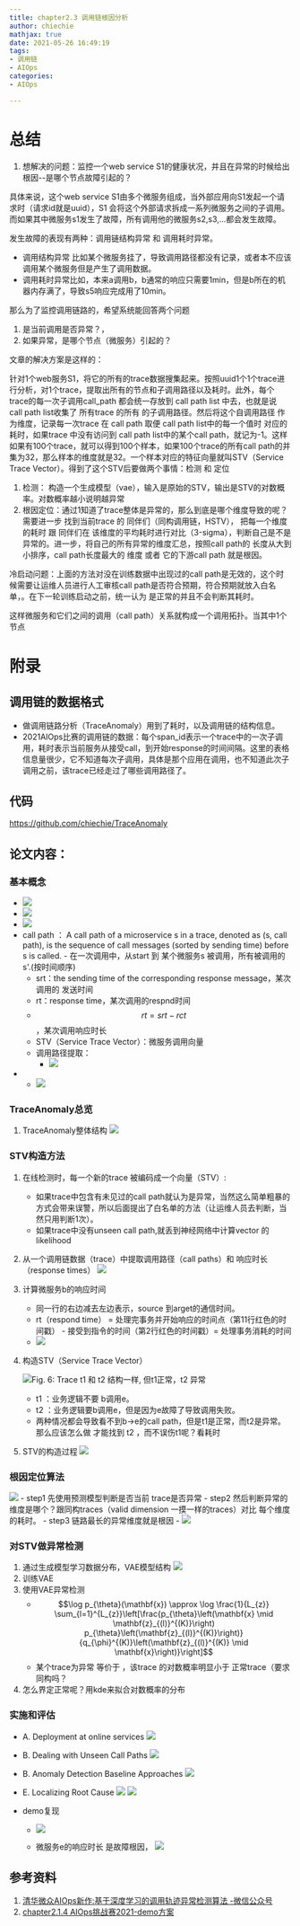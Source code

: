 ```yaml
---
title: chapter2.3 调用链根因分析
author: chiechie
mathjax: true
date: 2021-05-26 16:49:19
tags:
- 调用链
- AIOps
categories: 
- AIOps

---
```







# 总结


1. 想解决的问题：监控一个web service S1的健康状况，并且在异常的时候给出根因--是哪个节点故障引起的？

具体来说，这个web service S1由多个微服务组成，当外部应用向S1发起一个请求时（请求id就是uuid），S1 会将这个外部请求拆成一系列微服务之间的子调用。而如果其中微服务s1发生了故障，所有调用他的微服务s2,s3,...都会发生故障。

发生故障的表现有两种：调用链结构异常 和 调用耗时异常。

- 调用结构异常 比如某个微服务挂了，导致调用路径都没有记录，或者本不应该调用某个微服务但是产生了调用数据。
- 调用耗时异常比如，本来a调用b，b通常的响应只需要1min，但是b所在的机器内存满了，导致s5响应完成用了10min。

那么为了监控调用链路的，希望系统能回答两个问题

1. 是当前调用是否异常？，
2. 如果异常，是哪个节点（微服务）引起的？


文章的解决方案是这样的：

针对1个web服务S1，将它的所有的trace数据搜集起来。按照uuid1个1个trace进行分析，对1个trace，提取出所有的节点和子调用路径以及耗时。此外，每个trace的每一次子调用call_path 都会统一存放到 call path list 中去，也就是说 call path list收集了 所有trace 的所有 的子调用路径。然后将这个自调用路径 作为维度，记录每一次trace 在 call path 取便 call path list中的每一个值时 对应的耗时，如果trace 中没有访问到 call path list中的某个call path，就记为-1。这样如果有100个trace，就可以得到100个样本，如果100个trace的所有call path的并集为32，那么样本的维度就是32。一个样本对应的特征向量就叫STV（Service Trace Vector）。得到了这个STV后要做两个事情：检测 和 定位
  
1. 检测： 构造一个生成模型（vae），输入是原始的STV，输出是STV的对数概率。对数概率越小说明越异常
2. 根因定位：通过1知道了trace整体是异常的，那么到底是哪个维度导致的呢？需要进一步 找到当前trace 的 同伴们（同构调用链，HSTV），  把每一个维度的耗时 跟 同伴们在 该维度的平均耗时进行对比（3-sigma），判断自己是不是异常的。进一步，将自己的所有异常的维度汇总，按照call path的 长度从大到小排序，call path长度最大的 维度 或者 它的下游call path 就是根因。

冷启动问题：上面的方法对没在训练数据中出现过的call path是无效的，这个时候需要让运维人员进行人工审核call path是否符合预期，符合预期就放入白名单，。在下一轮训练启动之前，统一认为 是正常的并且不会判断其耗时。

这样微服务和它们之间的调用（call path）关系就构成一个调用拓扑。当其中1个节点


# 附录

## 调用链的数据格式

- 做调用链路分析（TraceAnomaly）用到了耗时，以及调用链的结构信息。
- 2021AIOps比赛的调用链的数据：每个span_id表示一个trace中的一次子调用，耗时表示当前服务从接受call，到开始response的时间间隔。这里的表格信息量很少，它不知道每次子调用，具体是那个应用在调用，也不知道此次子调用之前，该trace已经走过了哪些调用路径了。

## 代码

https://github.com/chiechie/TraceAnomaly

## 论文内容：

### 基本概念

- ![](https://firebasestorage.googleapis.com/v0/b/firescript-577a2.appspot.com/o/imgs%2Fapp%2Frf_learning%2Fu9Iqc3l8Tq.png?alt=media&token=b8798779-4d40-4c62-a9f6-0322561041b5)
- ![](https://firebasestorage.googleapis.com/v0/b/firescript-577a2.appspot.com/o/imgs%2Fapp%2Frf_learning%2FANIRoOIQ2o.png?alt=media&token=da808004-780a-460e-98e0-eef80cfb7fe8)
- ![](https://firebasestorage.googleapis.com/v0/b/firescript-577a2.appspot.com/o/imgs%2Fapp%2Frf_learning%2FhVSU37d3Pd.png?alt=media&token=bae28c0c-f5dc-4114-9313-c987ea0cf1d2)
- call path ： A call path of a microservice s in a trace, denoted as (s, call
path), is the sequence of call messages (sorted by sending time)
before s is called.
        - 在一次调用中，从start 到 某个微服务s 被调用，所有被调用的s'.(按时间顺序)
    - srt：the sending time of the corresponding response message，某次调用的 发送时间
    - rt：response time，某次调用的respnd时间
    - $$ r t=s r t-rc t $$，某次调用响应时长
    - STV（Service Trace Vector）：微服务调用向量
    - 调用路径提取：
        - ![](https://firebasestorage.googleapis.com/v0/b/firescript-577a2.appspot.com/o/imgs%2Fapp%2Frf_learning%2Fi4eYxs1D2B.png?alt=media&token=fdaf077a-cddc-4e9a-bd0f-4f2c291b3b4d)
- 
    - ![](https://firebasestorage.googleapis.com/v0/b/firescript-577a2.appspot.com/o/imgs%2Fapp%2Frf_learning%2FzI6rcYmiD2.png?alt=media&token=449f532b-a126-40b0-a6dd-f07067847e3a)

	
### TraceAnomaly总览

1. TraceAnomaly整体结构
	![](https://firebasestorage.googleapis.com/v0/b/firescript-577a2.appspot.com/o/imgs%2Fapp%2Frf_learning%2FAEYpjsaibJ.png?alt=media&token=361e3b43-eeee-49af-90b7-fed65874868b)

### STV构造方法

1. 在线检测时，每一个新的trace 被编码成一个向量（STV）:
   - 如果trace中包含有未见过的call path就认为是异常，当然这么简单粗暴的方式会带来误警，所以后面提出了白名单的方法（让运维人员去判断，当然只用判断1次）。
   - 如果trace中没有unseen call path,就丢到神经网络中计算vector 的likelihood
2. 从一个调用链数据（trace）中提取调用路径（call paths）和 响应时长（response times） 
	![](https://firebasestorage.googleapis.com/v0/b/firescript-577a2.appspot.com/o/imgs%2Fapp%2Frf_learning%2FaOsHfGkpQQ.png?alt=media&token=6b899aa5-ad63-4f57-899d-d97eb7f04e33)
3. 计算微服务b的响应时间
	- 同一行的右边减去左边表示，source 到arget的通信时间。
	- rt（respond time） = 处理完事务并开始响应的时间点（第11行红色的时间戳） - 接受到指令的时间（第2行红色的时间戳）= 处理事务消耗的时间
	- ![](https://firebasestorage.googleapis.com/v0/b/firescript-577a2.appspot.com/o/imgs%2Fapp%2Frf_learning%2Fkqz7HgJgWs.png?alt=media&token=3be5adbe-1632-478e-b77e-39cae4d07068)
4. 构造STV（Service Trace Vector）
   
	![Fig. 6: Trace t1 和 t2 结构一样, 但t1正常，t2 异常](https://firebasestorage.googleapis.com/v0/b/firescript-577a2.appspot.com/o/imgs%2Fapp%2Frf_learning%2FL-kGMqUym3.png?alt=media&token=a388505b-f239-4b57-b5f2-770253d44ead)
	- t1 ：业务逻辑不要 b调用e。
	- t2 ：业务逻辑要b调用e，但是因为e故障了导致调用失败。
	- 两种情况都会导致看不到b->e的call path，但是t1是正常，而t2是异常。那么应该怎么做 才能找到 t2 ，而不误伤t1呢？看耗时
5. STV的构造过程
	![](https://firebasestorage.googleapis.com/v0/b/firescript-577a2.appspot.com/o/imgs%2Fapp%2Frf_learning%2FIcq2XYIGEe.png?alt=media&token=ac5e5876-cc3f-4fd2-94d4-fec58ebf3a1e)
### 根因定位算法

![](https://firebasestorage.googleapis.com/v0/b/firescript-577a2.appspot.com/o/imgs%2Fapp%2Frf_learning%2FTn7YZeNZvO.png?alt=media&token=12611153-f760-45de-843f-d2db11015f81)
	- step1 先使用预测模型判断是否当前 trace是否异常
	- step2 然后判断异常的维度是哪个？跟同构traces（valid dimension 一摸一样的traces）对比 每个维度的耗时。
	- step3 链路最长的异常维度就是根因
	- ![](https://firebasestorage.googleapis.com/v0/b/firescript-577a2.appspot.com/o/imgs%2Fapp%2Frf_learning%2FZodnzghX6P.png?alt=media&token=a6870609-66c6-472d-998c-4e6efe4356cd)


### 对STV做异常检测

1. 通过生成模型学习数据分布，VAE模型结构
  ![](https://firebasestorage.googleapis.com/v0/b/firescript-577a2.appspot.com/o/imgs%2Fapp%2Frf_learning%2F5CUrxFwPhA.png?alt=media&token=84b40833-873d-482b-979f-181f4fc3ad45)
2. 训练VAE
3. 使用VAE异常检测
	- $$\log p_{\theta}(\mathbf{x}) \approx \log \frac{1}{L_{z}} \sum_{l=1}^{L_{z}}\left[\frac{p_{\theta}\left(\mathbf{x} \mid \mathbf{z}_{(l)}^{(K)}\right) p_{\theta}\left(\mathbf{z}_{(l)}^{(K)}\right)}{q_{\phi}^{(K)}\left(\mathbf{z}_{(l)}^{(K)} \mid \mathbf{x}\right)}\right]$$
	- 某个trace为异常 等价于 ，该trace 的对数概率明显小于  正常trace（要求同构吗？
4. 怎么界定正常呢？用kde来拟合对数概率的分布

### 实施和评估

- A. Deployment at online services
	![](https://firebasestorage.googleapis.com/v0/b/firescript-577a2.appspot.com/o/imgs%2Fapp%2Frf_learning%2FYT-1AJDNXX.png?alt=media&token=a4984091-89d3-424f-b97f-bfdbcfbf8409)
- B. Dealing with Unseen Call Paths
	![](https://firebasestorage.googleapis.com/v0/b/firescript-577a2.appspot.com/o/imgs%2Fapp%2Frf_learning%2FSuilsPv1oH.png?alt=media&token=6262ff2c-60ab-4e31-a60a-3fddc035ff7d)
  
- B. Anomaly Detection Baseline Approaches
  ![](https://firebasestorage.googleapis.com/v0/b/firescript-577a2.appspot.com/o/imgs%2Fapp%2Frf_learning%2FUrcO_5Aovy.png?alt=media&token=92e2bcbf-7711-401b-927e-636b9ca2d296)
- E. Localizing Root Cause
	![](https://firebasestorage.googleapis.com/v0/b/firescript-577a2.appspot.com/o/imgs%2Fapp%2Frf_learning%2F2-eRHdEbPI.png?alt=media&token=708e7973-4439-424a-b037-2dac452daf98)
  ![](https://firebasestorage.googleapis.com/v0/b/firescript-577a2.appspot.com/o/imgs%2Fapp%2Frf_learning%2FFJ0FxrFnTb.png?alt=media&token=12d55bec-55c0-4df7-a6ba-c074c5d829db)
- demo复现
    - ![](https://firebasestorage.googleapis.com/v0/b/firescript-577a2.appspot.com/o/imgs%2Fapp%2Frf_learning%2FA_n0kckFDJ.png?alt=media&token=f438c18d-5396-4914-b321-903554ce6316)

    - 微服务e的响应时长 是故障根因，
	![](https://firebasestorage.googleapis.com/v0/b/firescript-577a2.appspot.com/o/imgs%2Fapp%2Frf_learning%2FGZoUsnaFDn.png?alt=media&token=06311178-0f22-4f3d-90ef-a67405dd20e1)


## 参考资料
1. [清华微众AIOps新作:基于深度学习的调用轨迹异常检测算法 -微信公众号](https://mp.weixin.qq.com/s/sqYIb6i9z6xF5nDr8fuVsA)
2. [chapter2.1.4 AIOps挑战赛2021-demo方案](https://chiechie.github.io/2021/03/09/AI/AIOps/AIOps-2_1_4-topo-rca-aiops2021/)
